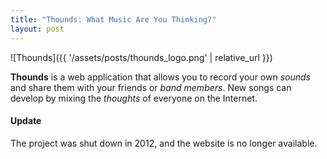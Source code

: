 ```yaml
---
title: "Thounds: What Music Are You Thinking?"
layout: post
---
```


![Thounds]({{ '/assets/posts/thounds_logo.png' | relative_url }})

**Thounds** is a web application that allows you to record your own *sounds* and share them with your friends or *band members*. New songs can develop by mixing the *thoughts* of everyone on the Internet.

#### Update

The project was shut down in 2012, and the website is no longer available.
